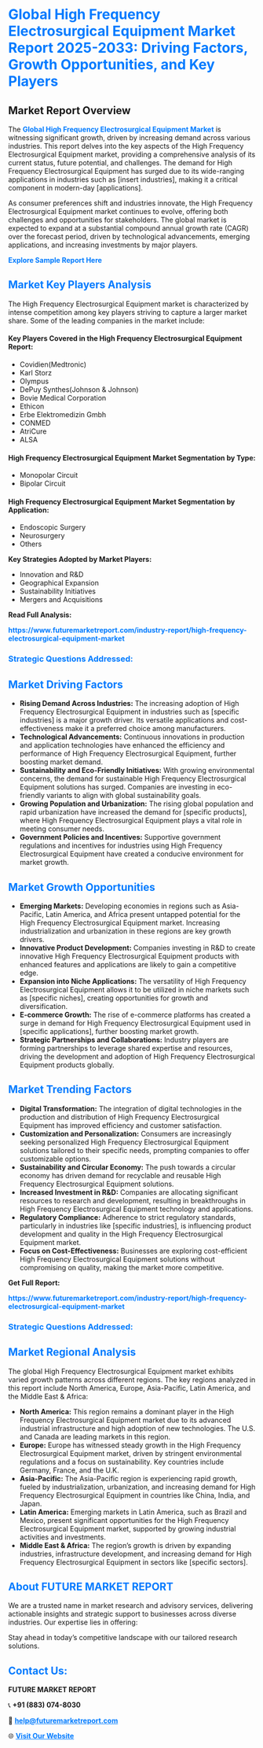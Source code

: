 <h1 style="color: #007BFF;">Global High Frequency Electrosurgical Equipment Market Report 2025-2033: Driving Factors, Growth Opportunities, and Key Players</h1>

<section id="overview">
<h2>Market Report Overview</h2>
<p>The <a href="https://www.futuremarketreport.com/industry-report/high-frequency-electrosurgical-equipment-market" style="color: #007BFF; text-decoration: none;"><strong>Global High Frequency Electrosurgical Equipment Market</strong></a> is witnessing significant growth, driven by increasing demand across various industries. This report delves into the key aspects of the High Frequency Electrosurgical Equipment market, providing a comprehensive analysis of its current status, future potential, and challenges. The demand for High Frequency Electrosurgical Equipment has surged due to its wide-ranging applications in industries such as [insert industries], making it a critical component in modern-day [applications].</p>
<p>As consumer preferences shift and industries innovate, the High Frequency Electrosurgical Equipment market continues to evolve, offering both challenges and opportunities for stakeholders. The global market is expected to expand at a substantial compound annual growth rate (CAGR) over the forecast period, driven by technological advancements, emerging applications, and increasing investments by major players.</p>
</section>

<section id="overview">
<p><a href="https://www.futuremarketreport.com/request-sample/reportId=64691" style="color: #007BFF; text-decoration: none;"><strong>Explore Sample Report Here</strong></a></p>
</section>

<section id="key-players">
<h2 style="color: #007BFF;">Market Key Players Analysis</h2>
<p>The High Frequency Electrosurgical Equipment market is characterized by intense competition among key players striving to capture a larger market share. Some of the leading companies in the market include:</p>
<h4>Key Players Covered in the High Frequency Electrosurgical Equipment Report:</h4>
<ul><li>Covidien(Medtronic)</li><li>Karl Storz</li><li>Olympus</li><li>DePuy Synthes(Johnson &amp; Johnson)</li><li>Bovie Medical Corporation</li><li>Ethicon</li><li>Erbe Elektromedizin Gmbh</li><li>CONMED</li><li>AtriCure</li><li>ALSA</li></ul>
<h4>High Frequency Electrosurgical Equipment Market Segmentation by Type:</h4>
<ul><li>Monopolar Circuit</li><li>Bipolar Circuit</li></ul>

<h4>High Frequency Electrosurgical Equipment Market Segmentation by Application:</h4>
<ul><li>Endoscopic Surgery</li><li>Neurosurgery</li><li>Others</li></ul>
<p><strong>Key Strategies Adopted by Market Players:</strong></p>
<ul>
<li>Innovation and R&D</li>
<li>Geographical Expansion</li>
<li>Sustainability Initiatives</li>
<li>Mergers and Acquisitions</li>
</ul>
</section>

<section>
<p><strong>Read Full Analysis: </strong></p><a href="https://www.futuremarketreport.com/industry-report/high-frequency-electrosurgical-equipment-market" style="color: #007BFF; text-decoration: none;"><strong>https://www.futuremarketreport.com/industry-report/high-frequency-electrosurgical-equipment-market</strong></a>
<h3 style="color: #007BFF;">Strategic Questions Addressed:</h3>
</section>

<section id="driving-factors">
<h2 style="color: #007BFF;">Market Driving Factors</h2>
<ul>
<li><strong>Rising Demand Across Industries:</strong> The increasing adoption of High Frequency Electrosurgical Equipment in industries such as [specific industries] is a major growth driver. Its versatile applications and cost-effectiveness make it a preferred choice among manufacturers.</li>
<li><strong>Technological Advancements:</strong> Continuous innovations in production and application technologies have enhanced the efficiency and performance of High Frequency Electrosurgical Equipment, further boosting market demand.</li>
<li><strong>Sustainability and Eco-Friendly Initiatives:</strong> With growing environmental concerns, the demand for sustainable High Frequency Electrosurgical Equipment solutions has surged. Companies are investing in eco-friendly variants to align with global sustainability goals.</li>
<li><strong>Growing Population and Urbanization:</strong> The rising global population and rapid urbanization have increased the demand for [specific products], where High Frequency Electrosurgical Equipment plays a vital role in meeting consumer needs.</li>
<li><strong>Government Policies and Incentives:</strong> Supportive government regulations and incentives for industries using High Frequency Electrosurgical Equipment have created a conducive environment for market growth.</li>
</ul>
</section>

<section id="growth-opportunities">
<h2 style="color: #007BFF;">Market Growth Opportunities</h2>
<ul>
<li><strong>Emerging Markets:</strong> Developing economies in regions such as Asia-Pacific, Latin America, and Africa present untapped potential for the High Frequency Electrosurgical Equipment market. Increasing industrialization and urbanization in these regions are key growth drivers.</li>
<li><strong>Innovative Product Development:</strong> Companies investing in R&D to create innovative High Frequency Electrosurgical Equipment products with enhanced features and applications are likely to gain a competitive edge.</li>
<li><strong>Expansion into Niche Applications:</strong> The versatility of High Frequency Electrosurgical Equipment allows it to be utilized in niche markets such as [specific niches], creating opportunities for growth and diversification.</li>
<li><strong>E-commerce Growth:</strong> The rise of e-commerce platforms has created a surge in demand for High Frequency Electrosurgical Equipment used in [specific applications], further boosting market growth.</li>
<li><strong>Strategic Partnerships and Collaborations:</strong> Industry players are forming partnerships to leverage shared expertise and resources, driving the development and adoption of High Frequency Electrosurgical Equipment products globally.</li>
</ul>
</section>

<section id="trending-factors">
<h2 style="color: #007BFF;">Market Trending Factors</h2>
<ul>
<li><strong>Digital Transformation:</strong> The integration of digital technologies in the production and distribution of High Frequency Electrosurgical Equipment has improved efficiency and customer satisfaction.</li>
<li><strong>Customization and Personalization:</strong> Consumers are increasingly seeking personalized High Frequency Electrosurgical Equipment solutions tailored to their specific needs, prompting companies to offer customizable options.</li>
<li><strong>Sustainability and Circular Economy:</strong> The push towards a circular economy has driven demand for recyclable and reusable High Frequency Electrosurgical Equipment solutions.</li>
<li><strong>Increased Investment in R&D:</strong> Companies are allocating significant resources to research and development, resulting in breakthroughs in High Frequency Electrosurgical Equipment technology and applications.</li>
<li><strong>Regulatory Compliance:</strong> Adherence to strict regulatory standards, particularly in industries like [specific industries], is influencing product development and quality in the High Frequency Electrosurgical Equipment market.</li>
<li><strong>Focus on Cost-Effectiveness:</strong> Businesses are exploring cost-efficient High Frequency Electrosurgical Equipment solutions without compromising on quality, making the market more competitive.</li>
</ul>
</section>

<section>
<p><strong>Get Full Report: </strong></p><a href="https://www.futuremarketreport.com/industry-report/high-frequency-electrosurgical-equipment-market" style="color: #007BFF; text-decoration: none;"><strong>https://www.futuremarketreport.com/industry-report/high-frequency-electrosurgical-equipment-market</strong></a>
<h3 style="color: #007BFF;">Strategic Questions Addressed:</h3>
</section>


<section id="regional-analysis">
<h2 style="color: #007BFF;">Market Regional Analysis</h2>
<p>The global High Frequency Electrosurgical Equipment market exhibits varied growth patterns across different regions. The key regions analyzed in this report include North America, Europe, Asia-Pacific, Latin America, and the Middle East & Africa:</p>
<ul>
<li><strong>North America:</strong> This region remains a dominant player in the High Frequency Electrosurgical Equipment market due to its advanced industrial infrastructure and high adoption of new technologies. The U.S. and Canada are leading markets in this region.</li>
<li><strong>Europe:</strong> Europe has witnessed steady growth in the High Frequency Electrosurgical Equipment market, driven by stringent environmental regulations and a focus on sustainability. Key countries include Germany, France, and the U.K.</li>
<li><strong>Asia-Pacific:</strong> The Asia-Pacific region is experiencing rapid growth, fueled by industrialization, urbanization, and increasing demand for High Frequency Electrosurgical Equipment in countries like China, India, and Japan.</li>
<li><strong>Latin America:</strong> Emerging markets in Latin America, such as Brazil and Mexico, present significant opportunities for the High Frequency Electrosurgical Equipment market, supported by growing industrial activities and investments.</li>
<li><strong>Middle East & Africa:</strong> The region’s growth is driven by expanding industries, infrastructure development, and increasing demand for High Frequency Electrosurgical Equipment in sectors like [specific sectors].</li>
</ul>
</section>

<footer>
<h2 style="color: #007BFF;">About FUTURE MARKET REPORT</h2>
<p>We are a trusted name in market research and advisory services, delivering actionable insights and strategic support to businesses across diverse industries. Our expertise lies in offering:</p>

<p>Stay ahead in today’s competitive landscape with our tailored research solutions.</p>

<h2 style="color: #007BFF;">Contact Us:</h2>
<p><strong>FUTURE MARKET REPORT</strong></p>
<p>📞 <strong>+91 (883) 074-8030</strong></p>
<p>📧 <strong><a href="mailto:help@futuremarketreport.com" style="color: #007BFF;">help@futuremarketreport.com</a></strong></p>
<p>🌐 <strong><a href="https://www.futuremarketreport.com/" style="color: #007BFF;">Visit Our Website</a></strong></p>
</footer>